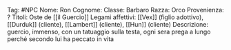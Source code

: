 Tag: #NPC
Nome: Ron
Cognome: 
Classe: Barbaro
Razza: Orco
Provenienza: ?
Titoli: Oste de [[il Guercio]]
Legami affettivi: [[Vex]] (figlio adottivo), [[Durduk]] (cliente), [[Lambert]] (cliente), [[Hun]] (cliente)
Descrizione: guercio, immenso, con un tatuaggio sulla testa, ogni sera prega a lungo perché secondo lui ha peccato in vita
